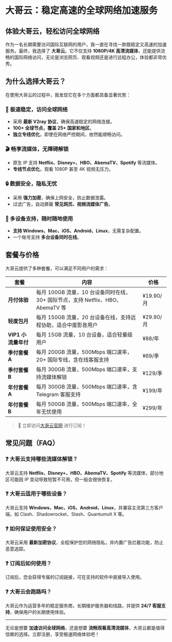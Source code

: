 # 大哥云：稳定高速的全球网络加速服务

## 体验大哥云，轻松访问全球网络

作为一名长期需要访问国际互联网的用户，我一直在寻找一款既稳定又高速的加速服务。最终，我选择了 **大哥云**。它不仅支持 **1080P/4K 高清流媒体**，还能提供流畅的国际网络访问，无论是浏览网页、观看视频还是进行远程办公，体验都非常优秀。

## 为什么选择大哥云？

在使用大哥云的过程中，我发现它在多个方面都具备显著优势：

### 🚀 极速稳定，访问全球网络
* 采用 **最新 V2ray 协议**，确保高速稳定的网络连接。
* **100+ 全球节点，覆盖 25+ 国家和地区**。
* **独立专线优化**，即使在网络严控期间，依然能顺畅访问。

### 🎬 畅享流媒体，无障碍解锁
* 原生 IP 支持 **Netflix、Disney+、HBO、AbemaTV、Spotify** 等流媒体。
* **专线节点优化**，观看 1080P 甚至 4K 视频无压力。

### 🔒 数据安全，隐私无忧
* 采用 **强力加密**，确保上网安全，防止数据泄露。
* 过滤广告，自动屏蔽 **常见网页、视频流媒体广告**。

### 📱 多设备支持，随时随地使用
* **支持 Windows、Mac、iOS、Android、Linux**，无需复杂配置。
* 一个账号支持 **多台设备同时在线**。

## 套餐与价格

大哥云提供了多种套餐，可以满足不同用户的需求：

| 套餐 | 内容 | 价格 |
| --- | --- | --- |
| **月付体验** | 每月 100GB 流量，10 台设备同时在线，30+ 国际节点，支持 Netflix、HBO、AbemaTV 等 | ¥19.90/月 |
| **轻度包月** | 每月 150GB 流量，20 台设备在线，支持远程协助，适合中度影音用户 | ¥29.90/月 |
| **VIP1 小流量年付** | 每月 15GB 流量，10 台设备，适合轻量级用户 | ¥88/年 |
| **季付套餐 A** | 每月 200GB 流量，500Mbps 端口速率，20+ 国际专线，含在线客服支持 | ¥69/季 |
| **季付套餐 B** | 每月 300GB 流量，500Mbps 端口速率，支持流媒体解锁 | ¥129/季 |
| **年付套餐 A** | 每月 300GB 流量，500Mbps 端口速率，含 Telegram 客服支持 | ¥199/年 |
| **年付套餐 B** | 每月 500GB 流量，500Mbps 端口速率，全年无忧使用 | ¥299/年 |

> 🔗 立即访问[大哥云官网](https://jump.p6p.net/8) 进行订阅！

## 常见问题（FAQ）

### ❓ 大哥云支持哪些流媒体解锁？
大哥云支持 **Netflix、Disney+、HBO、AbemaTV、Spotify** 等流媒体，部分地区可能因 IP 变动导致短暂不可用，但一般会很快恢复。

### ❓ 大哥云适用于哪些设备？
大哥云支持 **Windows、Mac、iOS、Android、Linux**，并兼容主流第三方客户端，如 Clash、Shadowrocket、Stash、Quantumult X 等。

### ❓ 如何保证使用安全？
大哥云采用 **最新加密协议**，全程保护您的网络隐私，并内置广告拦截功能，防止恶意追踪。

### ❓ 订阅后如何使用？
订阅后，您会获得专属的订阅链接，可在支持的软件中直接导入使用。

### ❓ 大哥云会跑路吗？
大哥云作为运营多年的稳定服务商，长期维护服务器和线路，并提供 **24/7 客服支持**，确保用户的长期使用体验。

---

无论是想要 **加速访问全球网络**，还是想要 **流畅观看高清流媒体**，大哥云都是值得信赖的选择。立即注册，享受极速网络体验吧！

